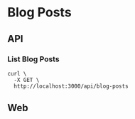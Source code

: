# Blog Posts

## API

### List Blog Posts

```shell
curl \
  -X GET \
  http://localhost:3000/api/blog-posts
```

## Web
